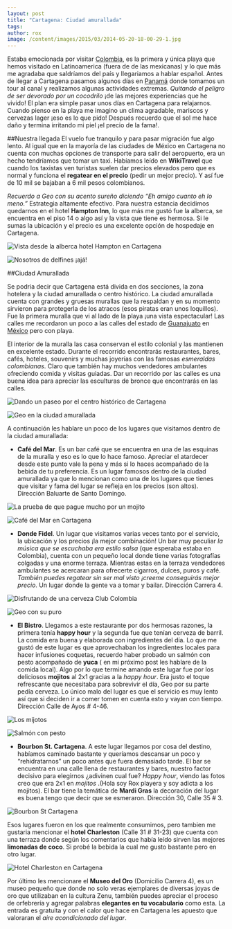 ```yaml
---
layout: post
title: "Cartagena: Ciudad amurallada"
tags: 
author: rox
image: /content/images/2015/03/2014-05-20-18-00-29-1.jpg
---
```

Estaba emocionada por visitar [Colombia](/tag/colombia), es la primera y única playa que hemos visitado en Latinoamerica (fuera de de las mexicanas) y lo que más me agradaba que saldríamos del país y llegariamos a hablar español. Antes de  llegar a Cartagena pasamos algunos días en [Panamá](/diario-de-panama-parte-ii/) donde tomamos un tour al canal y realizamos algunas actividades extremas. *Quitando el peligro de ser devorado por un cocodrilo* ¡de las mejores experiencias que he vivido! El plan era simple pasar unos días en Cartagena para relajarnos. Cuando pienso en la playa me imagino un clima agradable, mariscos y cervezas lager ¡eso es lo que pido! Después recuerdo que el sol me hace daño y termina irritando mi piel ¡el precio de la fama!.

##Nuestra llegada 
El vuelo fue tranquilo y para pasar migración fue algo lento. Al igual que en la mayoría de las ciudades de México en Cartagena no cuenta con muchas opciones de transporte para salir del aeropuerto, era un hecho tendríamos que tomar un taxi. Habíamos leído en **WikiTravel** que cuando los taxistas ven turistas suelen dar precios elevados pero que es normal y funciona el **regatear en el precio** (pedir un mejor precio). Y así fue de 10 mil se bajaban a 6 mil pesos colombianos. 

*Recuerdo a Geo con su acento sureño diciendo “Eh amigo cuanto eh lo meno.”* Estrategia altamente efectivo. Para nuestra estancia decidimos quedarnos en el hotel **Hampton Inn**, lo que más me gustó fue la alberca, se encuentra en el piso 14 o algo así y la vista que tiene es hermosa. Si le sumas la ubicación y el precio es una excelente opción de hospedaje en Cartagena.

![Vista desde la alberca hotel Hampton en Cartagena](/content/images/2015/03/2014-05-24-10-00-00.jpg)

![Nosotros de delfines ¡ajá!](/content/images/2015/03/2014-05-23-12-14-54-1.jpg)

##Ciudad Amurallada

Se podria decir que Cartagena está divida en dos secciones, la zona hotelera y la ciudad amurallada o centro histórico. La ciudad amurallada cuenta con grandes y gruesas murallas que la respaldan y en su momento sirvieron para protegerla de los atracos (esos piratas eran unos loquillos). Fue la primera muralla que vi al lado de la playa ¡una vista espectacular! Las calles me recordaron un poco a las calles del estado de [Guanajuato](/tag/guanajuato) en [México](/tag/mexico) pero con playa. 

El interior de la muralla las casa conservan el estilo colonial y las mantienen en excelente estado. Durante el recorrido encontrarás restaurantes, bares, cafés, hoteles, souvenirs y muchas joyerías con las famosas *esmeraldas colombianas*. Claro que también hay muchos vendedores ambulantes ofreciendo comida y visitas guiadas. Dar un recorrido por las calles es una buena idea para apreciar las esculturas de bronce que encontrarás en las calles.

![Dando un paseo por el centro histórico de Cartagena](/content/images/2015/03/2014-05-21-18-16-03.jpg)

![Geo en la ciudad amurallada](/content/images/2015/03/2014-05-20-17-25-12.jpg)

 A continuación les hablare un poco de los lugares que visitamos dentro de la ciudad amurallada:

* **Café del Mar**. Es un bar café que se encuentra en una de las esquinas de la muralla y eso es lo que lo hace famoso. Apreciar el atardecer desde este punto vale la pena y más si lo haces acompañado de la bebida de tu preferencia. Es un lugar famosos dentro de la ciudad amurallada ya que lo mencionan como una de los lugares que tienes que visitar y fama del lugar se refleja en los precios (son altos). Dirección Baluarte de Santo Domingo.

![La prueba de que pague mucho por un mojito](/content/images/2015/03/2014-05-20-18-40-29.jpg)

![Café del Mar en Cartagena](/content/images/2015/03/2014-05-20-18-00-29.jpg)

* **Donde Fidel**. Un lugar que visitamos varias veces tanto por el servicio, la ubicación y los precios ¡la mejor combinación! Un bar muy peculiar *la música que se escuchaba era estilo salsa* (que esperaba estaba en Colombia), cuenta con un pequeño local donde tiene varias fotografías colgadas y una enorme terraza. Mientras estas en la terraza vendedores ambulantes se acercaran para ofrecerte cigarros, dulces, puros y café. *También puedes regatear sin ser mal visto ¡creeme conseguirás mejor precio*. Un lugar donde la gente va a tomar y bailar. Dirección Carrera 4.

![Disfrutando de una cerveza Club Colombia](/content/images/2015/03/2014-05-20-19-43-55.jpg)

![Geo con su puro](/content/images/2015/03/2014-05-23-19-50-17.jpg)

* **El Bistro**. Llegamos a este restaurante por dos hermosas razones, la primera tenía **happy hour** y la segunda fue que tenían cerveza de barril. La comida era buena y elaborada con ingredientes del día. Lo que me gustó de este lugar es que aprovechaban los ingredientes locales para hacer infusiones coquetas, recuerdo haber probado un salmón con pesto acompañado de **yuca** ( en mi próximo post les hablare de la comida local). Algo por lo que termine amando este lugar fue por los deliciosos **mojitos** al 2x1 gracias a la *happy hour*. Era justo el toque refrescante que necesitaba para sobrevivir el día, Geo por su parte pedía cerveza. Lo único malo del lugar es que el servicio es muy lento así que si deciden ir a comer tomen en cuenta esto y vayan con tiempo. Dirección Calle de Ayos  # 4-46.

![Los mijotos](/content/images/2015/03/2014-05-24-13-30-59.jpg)

![Salmón con pesto](/content/images/2015/03/2014-05-24-13-50-51.jpg)

* **Bourbon St. Cartagena**. A este lugar llegamos por cosa del destino, habíamos caminado bastante y queríamos descansar un poco y “rehidratarnos” un poco antes que fuera demasiado tarde. El bar se encuentra en una calle llena de restaurantes y bares, nuestro factor decisivo para elegirnos ¿adivinen cual fue? *Happy hour*, viendo las fotos creo que era 2x1  en *mojitos* .(Hola soy Rox playera y soy adicta a los mojitos). El bar tiene la temática de **Mardi Gras** la decoración del lugar es buena tengo que decir que se esmeraron. Dirección 30, Calle 35 # 3.

![Bourbon St Cartagena](/content/images/2015/03/2014-05-21-19-28-23.jpg)

Esos lugares fueron en los que realmente consumimos, pero tambien me gustaria mencionar el **hotel Charleston** (Calle 31 # 31-23) que cuenta con una terraza donde según los comentarios que había leído sirven las mejores **limonadas de coco**. Si probé la bebida la cual me gusto bastante pero en otro lugar.

![Hotel Charleston en Cartagena](/content/images/2015/03/2014-05-20-17-43-00.jpg)

Por último les mencionare el **Museo del Oro** (Domicilio Carrera 4), es un museo pequeño que donde no solo veras ejemplares de diversas joyas de oro que utilizaban en la cultura Zenu, también puedes apreciar el proceso de orfebrería y agregar palabras **elegantes en tu vocabulario** como esta. La entrada es gratuita y con el calor que hace en Cartagena les apuesto que valoraran el *aire acondicionado del lugar*.